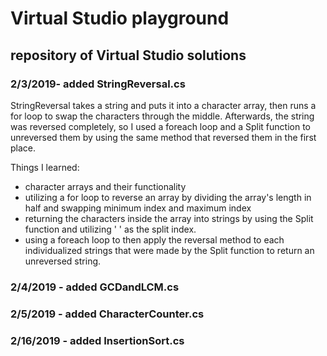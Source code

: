 # Virtual Studio playground

## repository of Virtual Studio solutions

### 2/3/2019- added StringReversal.cs

StringReversal takes a string and puts it into a character array, then runs a for loop to swap the characters through the middle. Afterwards, the string was reversed completely, so I used a foreach loop and a Split function to unreversed them by using the same method that reversed them in the first place.

Things I learned:
- character arrays and their functionality
- utilizing a for loop to reverse an array by dividing the array's length in half and swapping minimum index and maximum index
- returning the characters inside the array into strings by using the Split function and utilizing ' ' as the split index.
- using a foreach loop to then apply the reversal method to each individualized strings that were made by the Split function to return an unreversed string.

### 2/4/2019 - added GCDandLCM.cs

### 2/5/2019 - added CharacterCounter.cs

### 2/16/2019 - added InsertionSort.cs
